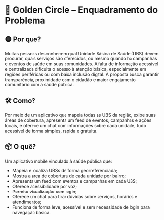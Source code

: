 # 🎯 Golden Circle – Enquadramento do Problema

## 🟡 Por que?
Muitas pessoas desconhecem qual Unidade Básica de Saúde (UBS) devem procurar, quais serviços são oferecidos, ou mesmo quando há campanhas e eventos de saúde em suas comunidades. A falta de informação acessível e centralizada dificulta o acesso à atenção básica, especialmente em regiões periféricas ou com baixa inclusão digital. A proposta busca garantir transparência, proximidade com o cidadão e maior engajamento comunitário com a saúde pública.

## 🛠️ Como?
Por meio de um aplicativo que mapeia todas as UBS da região, exibe suas áreas de cobertura, apresenta um feed de eventos, campanhas e ações locais, e oferece um chat com informações sobre cada unidade, tudo acessível de forma simples, rápida e gratuita.

## 📦 O quê?
Um aplicativo mobile vinculado à saúde pública que:
- Mapeia e localiza UBSs de forma georreferenciada;
- Mostra a área de cobertura de cada unidade por bairro;
- Apresenta um feed com eventos e campanhas em cada UBS;
- Oferece acessibilidade por voz;
- Permite visualização sem login;
- Oferece um chat para tirar dúvidas sobre serviços, horários e atendimentos;
- Funciona de forma leve, acessível e sem necessidade de login para navegação básica.











